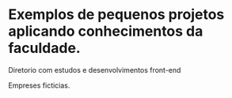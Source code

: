 # Exemplos de pequenos projetos aplicando conhecimentos da faculdade.
 Diretorio com estudos e desenvolvimentos front-end

Empreses ficticias.
